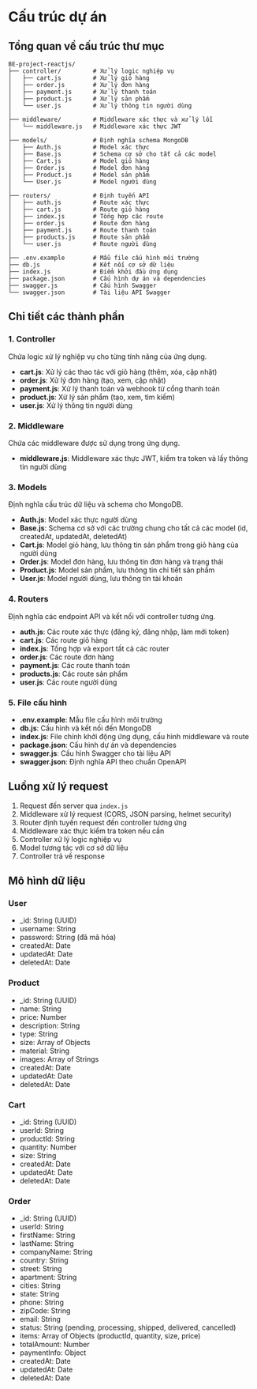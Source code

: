 # Cấu trúc dự án

## Tổng quan về cấu trúc thư mục

```
BE-project-reactjs/
├── controller/         # Xử lý logic nghiệp vụ
│   ├── cart.js         # Xử lý giỏ hàng
│   ├── order.js        # Xử lý đơn hàng
│   ├── payment.js      # Xử lý thanh toán
│   ├── product.js      # Xử lý sản phẩm
│   └── user.js         # Xử lý thông tin người dùng
│
├── middleware/         # Middleware xác thực và xử lý lỗi
│   └── middleware.js   # Middleware xác thực JWT
│
├── models/             # Định nghĩa schema MongoDB
│   ├── Auth.js         # Model xác thực
│   ├── Base.js         # Schema cơ sở cho tất cả các model
│   ├── Cart.js         # Model giỏ hàng
│   ├── Order.js        # Model đơn hàng
│   ├── Product.js      # Model sản phẩm
│   └── User.js         # Model người dùng
│
├── routers/            # Định tuyến API
│   ├── auth.js         # Route xác thực
│   ├── cart.js         # Route giỏ hàng
│   ├── index.js        # Tổng hợp các route
│   ├── order.js        # Route đơn hàng
│   ├── payment.js      # Route thanh toán
│   ├── products.js     # Route sản phẩm
│   └── user.js         # Route người dùng
│
├── .env.example        # Mẫu file cấu hình môi trường
├── db.js               # Kết nối cơ sở dữ liệu
├── index.js            # Điểm khởi đầu ứng dụng
├── package.json        # Cấu hình dự án và dependencies
├── swagger.js          # Cấu hình Swagger
└── swagger.json        # Tài liệu API Swagger
```

## Chi tiết các thành phần

### 1. Controller

Chứa logic xử lý nghiệp vụ cho từng tính năng của ứng dụng.

- **cart.js**: Xử lý các thao tác với giỏ hàng (thêm, xóa, cập nhật)
- **order.js**: Xử lý đơn hàng (tạo, xem, cập nhật)
- **payment.js**: Xử lý thanh toán và webhook từ cổng thanh toán
- **product.js**: Xử lý sản phẩm (tạo, xem, tìm kiếm)
- **user.js**: Xử lý thông tin người dùng

### 2. Middleware

Chứa các middleware được sử dụng trong ứng dụng.

- **middleware.js**: Middleware xác thực JWT, kiểm tra token và lấy thông tin người dùng

### 3. Models

Định nghĩa cấu trúc dữ liệu và schema cho MongoDB.

- **Auth.js**: Model xác thực người dùng
- **Base.js**: Schema cơ sở với các trường chung cho tất cả các model (id, createdAt, updatedAt, deletedAt)
- **Cart.js**: Model giỏ hàng, lưu thông tin sản phẩm trong giỏ hàng của người dùng
- **Order.js**: Model đơn hàng, lưu thông tin đơn hàng và trạng thái
- **Product.js**: Model sản phẩm, lưu thông tin chi tiết sản phẩm
- **User.js**: Model người dùng, lưu thông tin tài khoản

### 4. Routers

Định nghĩa các endpoint API và kết nối với controller tương ứng.

- **auth.js**: Các route xác thực (đăng ký, đăng nhập, làm mới token)
- **cart.js**: Các route giỏ hàng
- **index.js**: Tổng hợp và export tất cả các router
- **order.js**: Các route đơn hàng
- **payment.js**: Các route thanh toán
- **products.js**: Các route sản phẩm
- **user.js**: Các route người dùng

### 5. File cấu hình

- **.env.example**: Mẫu file cấu hình môi trường
- **db.js**: Cấu hình và kết nối đến MongoDB
- **index.js**: File chính khởi động ứng dụng, cấu hình middleware và route
- **package.json**: Cấu hình dự án và dependencies
- **swagger.js**: Cấu hình Swagger cho tài liệu API
- **swagger.json**: Định nghĩa API theo chuẩn OpenAPI

## Luồng xử lý request

1. Request đến server qua `index.js`
2. Middleware xử lý request (CORS, JSON parsing, helmet security)
3. Router định tuyến request đến controller tương ứng
4. Middleware xác thực kiểm tra token nếu cần
5. Controller xử lý logic nghiệp vụ
6. Model tương tác với cơ sở dữ liệu
7. Controller trả về response

## Mô hình dữ liệu

### User

- \_id: String (UUID)
- username: String
- password: String (đã mã hóa)
- createdAt: Date
- updatedAt: Date
- deletedAt: Date

### Product

- \_id: String (UUID)
- name: String
- price: Number
- description: String
- type: String
- size: Array of Objects
- material: String
- images: Array of Strings
- createdAt: Date
- updatedAt: Date
- deletedAt: Date

### Cart

- \_id: String (UUID)
- userId: String
- productId: String
- quantity: Number
- size: String
- createdAt: Date
- updatedAt: Date
- deletedAt: Date

### Order

- \_id: String (UUID)
- userId: String
- firstName: String
- lastName: String
- companyName: String
- country: String
- street: String
- apartment: String
- cities: String
- state: String
- phone: String
- zipCode: String
- email: String
- status: String (pending, processing, shipped, delivered, cancelled)
- items: Array of Objects (productId, quantity, size, price)
- totalAmount: Number
- paymentInfo: Object
- createdAt: Date
- updatedAt: Date
- deletedAt: Date
